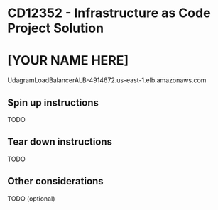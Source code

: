 # CD12352 - Infrastructure as Code Project Solution
# [YOUR NAME HERE]
UdagramLoadBalancerALB-4914672.us-east-1.elb.amazonaws.com
## Spin up instructions
TODO

## Tear down instructions
TODO

## Other considerations
TODO (optional)
